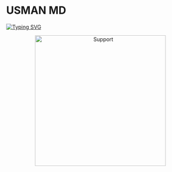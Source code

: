 # USMAN MD 

<a href="https://git.io/typing-svg"><img src="https://readme-typing-svg.demolab.com?font=Ribeye&size=50&pause=1000&color=ff0000&center=true&width=900&height=100&lines=HEY+THIS+IS+USMAN-MD+WHATSAPP+BOT;DEVOLPED+BY+USMAN+SER" alt="Typing SVG" /></a>

</p>
<p align="center">
  <a href="https://chat.whatsapp.com/EaJOSnMrWHe1VZNaQ9LjGI">
    <img alt=Support height="350" src="https://telegra.ph/file/1f76f11e8157d4ba8f438.jpg"> 
